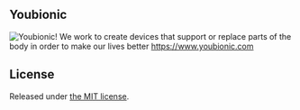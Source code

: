 ## Youbionic

![Youbionic!](assets/youbionic-logo/LogoYouBionicLandscape200X200.png  "Youbionic")
We work to create devices that support or replace parts of the body in order to make our lives better https://www.youbionic.com

## License

Released under [the MIT license](LICENSE).
